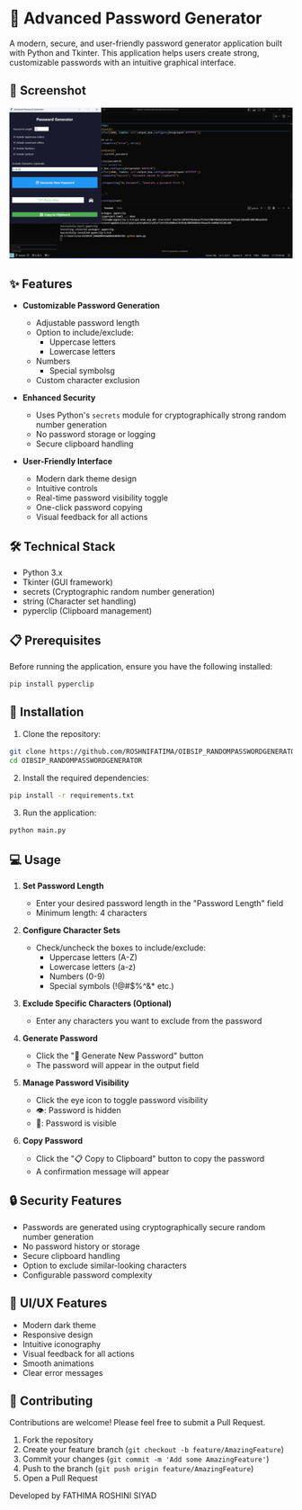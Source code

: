 # 🔐 Advanced Password Generator

A modern, secure, and user-friendly password generator application built with Python and Tkinter. This application helps users create strong, customizable passwords with an intuitive graphical interface.

## 📸 Screenshot

![App Screenshot](passwordgenerator.png)

## ✨ Features

- **Customizable Password Generation**
  - Adjustable password length
  - Option to include/exclude:
    - Uppercase letters
    - Lowercase letters
  - Numbers
    - Special symbolsg
  - Custom character exclusion

- **Enhanced Security**
  - Uses Python's `secrets` module for cryptographically strong random number generation
  - No password storage or logging
  - Secure clipboard handling

- **User-Friendly Interface**
  - Modern dark theme design
  - Intuitive controls
  - Real-time password visibility toggle
  - One-click password copying
  - Visual feedback for all actions

## 🛠️ Technical Stack

- Python 3.x
- Tkinter (GUI framework)
- secrets (Cryptographic random number generation)
- string (Character set handling)
- pyperclip (Clipboard management)

## 📋 Prerequisites

Before running the application, ensure you have the following installed:

```bash
pip install pyperclip
```

## 🚀 Installation

1. Clone the repository:
```bash
git clone https://github.com/ROSHNIFATIMA/OIBSIP_RANDOMPASSWORDGENERATOR.git
cd OIBSIP_RANDOMPASSWORDGENERATOR
```

2. Install the required dependencies:
```bash
pip install -r requirements.txt
```

3. Run the application:
```bash
python main.py
```

## 💻 Usage

1. **Set Password Length**
   - Enter your desired password length in the "Password Length" field
   - Minimum length: 4 characters

2. **Configure Character Sets**
   - Check/uncheck the boxes to include/exclude:
     - Uppercase letters (A-Z)
     - Lowercase letters (a-z)
     - Numbers (0-9)
     - Special symbols (!@#$%^&* etc.)

3. **Exclude Specific Characters (Optional)**
   - Enter any characters you want to exclude from the password

4. **Generate Password**
   - Click the "🔐 Generate New Password" button
   - The password will appear in the output field

5. **Manage Password Visibility**
   - Click the eye icon to toggle password visibility
   - 👁️: Password is hidden
   - 🙈: Password is visible

6. **Copy Password**
   - Click the "📋 Copy to Clipboard" button to copy the password
   - A confirmation message will appear

## 🔒 Security Features

- Passwords are generated using cryptographically secure random number generation
- No password history or storage
- Secure clipboard handling
- Option to exclude similar-looking characters
- Configurable password complexity

## 🎨 UI/UX Features

- Modern dark theme
- Responsive design
- Intuitive iconography
- Visual feedback for all actions
- Smooth animations
- Clear error messages

## 🤝 Contributing

Contributions are welcome! Please feel free to submit a Pull Request.

1. Fork the repository
2. Create your feature branch (`git checkout -b feature/AmazingFeature`)
3. Commit your changes (`git commit -m 'Add some AmazingFeature'`)
4. Push to the branch (`git push origin feature/AmazingFeature`)
5. Open a Pull Request



Developed by FATHIMA ROSHINI SIYAD